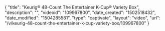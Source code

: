 {
    "title": "Keurig&reg; 48-Count The Entertainer K-Cup&reg; Variety Box",
    "description": "",
    "videoid": "109967800",
    "date_created": "1502518432",
    "date_modified": "1504285581",
    "type": "captivate",
    "layout": "video",
    "url": "\/v\/keurig-48-count-the-entertainer-k-cup-variety-box\/109967800"
}